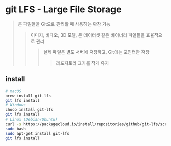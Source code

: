 # git LFS - Large File Storage

> 큰 파일들을 Git으로 관리할 때 사용하는 확장 기능
>
> > 이미지, 비디오, 3D 모델, 큰 데이터셋 같은 바이너리 파일들을 효율적으로 관리
> >
> > > 실제 파일은 별도 서버에 저장하고, Git에는 포인터만 저장
> > >
> > > > 레포지토리 크기를 작게 유지

## install

```sh
# macOS
brew install git-lfs
git lfs install
# Windows
choco install git-lfs
git lfs install
# Linux (Debian/Ubuntu)
curl -s https://packagecloud.io/install/repositories/github/git-lfs/script.deb.sh |
sudo bash
sudo apt-get install git-lfs
git lfs install
```
